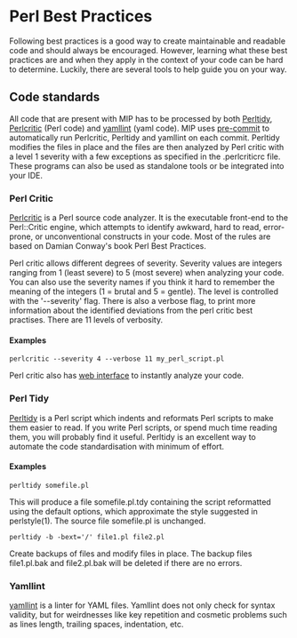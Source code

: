 # Perl Best Practices

Following best practices is a good way to create maintainable and readable code and should always be encouraged. However, learning what these best practices are and when they apply in the context of your code can be hard to determine. Luckily, there are several tools to help guide you on your way.

## Code standards
All code that are present with MIP has to be processed by both [Perltidy], [Perlcritic] (Perl code) and [yamllint] (yaml code). MIP uses [pre-commit] to automatically run Perlcritic, Perltidy and yamllint on each commit. Perltidy modifies the files in place and the files are then analyzed by Perl critic with a level 1 severity with a few exceptions as specified in the .perlcriticrc file. These programs can also be used as standalone tools or be integrated into your IDE.

### Perl Critic

[Perlcritic] is a Perl source code analyzer. It is the executable front-end to the Perl::Critic engine, which attempts to identify awkward, hard to read, error-prone, or unconventional constructs in your code. Most of the rules are based on Damian Conway's book Perl Best Practices.

Perl critic allows different degrees of severity. Severity values are integers ranging from 1 (least severe) to 5 (most severe) when analyzing your code. You can also use the severity names if you think it hard to remember the meaning of the integers (1 = brutal and 5 = gentle). The level is controlled with the '--severity' flag. There is also a verbose flag, to print more information about the identified deviations from the perl critic best practises. There are 11 levels of verbosity.

#### Examples

```
perlcritic --severity 4 --verbose 11 my_perl_script.pl
```

Perl critic also has [web interface] to instantly analyze your code.


### Perl Tidy

[Perltidy] is a Perl script which indents and reformats Perl scripts to make them easier to read. If you write Perl scripts, or spend much time reading them, you will probably find it useful. Perltidy is an excellent way to automate the code standardisation with minimum of effort.  

#### Examples

```
perltidy somefile.pl
```

This will produce a file somefile.pl.tdy containing the script reformatted using the default options, which approximate the style suggested in perlstyle(1). The source file somefile.pl is unchanged.

```
perltidy -b -bext='/' file1.pl file2.pl
```

Create backups of files and modify files in place. The backup files file1.pl.bak and file2.pl.bak will be deleted if there are no errors.

### Yamllint
[yamllint] is a linter for YAML files. Yamllint does not only check for syntax validity, but for weirdnesses like key repetition and cosmetic problems such as lines length, trailing spaces, indentation, etc.

[pre-commit]: https://pre-commit.com
[Perlcritic]: http://search.cpan.org/~petdance/Perl-Critic/bin/perlcritic
[Perltidy]: http://perltidy.sourceforge.net/
[web interface]: http://perlcritic.com/
[yamllint]: https://github.com/adrienverge/yamllint
